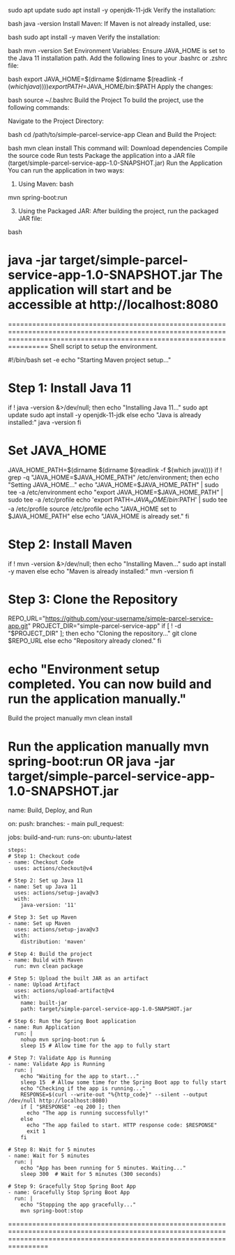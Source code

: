 sudo apt update
sudo apt install -y openjdk-11-jdk
Verify the installation:

bash
java -version
Install Maven: If Maven is not already installed, use:

bash
sudo apt install -y maven
Verify the installation:

bash
mvn -version
Set Environment Variables: Ensure JAVA_HOME is set to the Java 11 installation path. Add the following lines to your .bashrc or .zshrc file:

bash
export JAVA_HOME=$(dirname $(dirname $(readlink -f $(which java))))
export PATH=$JAVA_HOME/bin:$PATH
Apply the changes:

bash
source ~/.bashrc
Build the Project
To build the project, use the following commands:

Navigate to the Project Directory:

bash
cd /path/to/simple-parcel-service-app
Clean and Build the Project:

bash
mvn clean install
This command will:
Download dependencies
Compile the source code
Run tests
Package the application into a JAR file (target/simple-parcel-service-app-1.0-SNAPSHOT.jar)
Run the Application
You can run the application in two ways:

1. Using Maven:
bash

mvn spring-boot:run

3. Using the Packaged JAR:
After building the project, run the packaged JAR file:

bash

java -jar target/simple-parcel-service-app-1.0-SNAPSHOT.jar
The application will start and be accessible at http://localhost:8080
===========================================================================================================================================================================
============================================================================================================================================================================
Shell script to setup the environment.

#!/bin/bash
set -e
echo "Starting Maven project setup..."

# Step 1: Install Java 11
if ! java -version &>/dev/null; then
    echo "Installing Java 11..."
    sudo apt update
    sudo apt install -y openjdk-11-jdk
else
    echo "Java is already installed:"
    java -version
fi

# Set JAVA_HOME
JAVA_HOME_PATH=$(dirname $(dirname $(readlink -f $(which java))))
if ! grep -q "JAVA_HOME=$JAVA_HOME_PATH" /etc/environment; then
    echo "Setting JAVA_HOME..."
    echo "JAVA_HOME=$JAVA_HOME_PATH" | sudo tee -a /etc/environment
    echo "export JAVA_HOME=$JAVA_HOME_PATH" | sudo tee -a /etc/profile
    echo 'export PATH=$JAVA_HOME/bin:$PATH' | sudo tee -a /etc/profile
    source /etc/profile
    echo "JAVA_HOME set to $JAVA_HOME_PATH"
else
    echo "JAVA_HOME is already set."
fi

# Step 2: Install Maven
if ! mvn -version &>/dev/null; then
    echo "Installing Maven..."
    sudo apt install -y maven
else
    echo "Maven is already installed:"
    mvn -version
fi

# Step 3: Clone the Repository
REPO_URL="https://github.com/your-username/simple-parcel-service-app.git"
PROJECT_DIR="simple-parcel-service-app"
if [ ! -d "$PROJECT_DIR" ]; then
    echo "Cloning the repository..."
    git clone $REPO_URL
else
    echo "Repository already cloned."
fi

echo "Environment setup completed. You can now build and run the application manually."
==============================================================================================================================================================================
Build the project manually
mvn clean install

Run the application manually
mvn spring-boot:run
OR
java -jar target/simple-parcel-service-app-1.0-SNAPSHOT.jar
==============================================================================================================================================================================

name: Build, Deploy, and Run

on:
  push:
    branches:
      - main
  pull_request:

jobs:
  build-and-run:
    runs-on: ubuntu-latest

    steps:
    # Step 1: Checkout code
    - name: Checkout Code
      uses: actions/checkout@v4

    # Step 2: Set up Java 11
    - name: Set up Java 11
      uses: actions/setup-java@v3
      with:
        java-version: '11'

    # Step 3: Set up Maven
    - name: Set up Maven
      uses: actions/setup-java@v3
      with:
        distribution: 'maven'

    # Step 4: Build the project
    - name: Build with Maven
      run: mvn clean package

    # Step 5: Upload the built JAR as an artifact
    - name: Upload Artifact
      uses: actions/upload-artifact@v4
      with:
        name: built-jar
        path: target/simple-parcel-service-app-1.0-SNAPSHOT.jar

    # Step 6: Run the Spring Boot application
    - name: Run Application
      run: |
        nohup mvn spring-boot:run &
        sleep 15 # Allow time for the app to fully start

    # Step 7: Validate App is Running
    - name: Validate App is Running
      run: |
        echo "Waiting for the app to start..."
        sleep 15  # Allow some time for the Spring Boot app to fully start
        echo "Checking if the app is running..."
        RESPONSE=$(curl --write-out "%{http_code}" --silent --output /dev/null http://localhost:8080)
        if [ "$RESPONSE" -eq 200 ]; then
          echo "The app is running successfully!"
        else
          echo "The app failed to start. HTTP response code: $RESPONSE"
          exit 1
        fi

    # Step 8: Wait for 5 minutes
    - name: Wait for 5 minutes
      run: |
        echo "App has been running for 5 minutes. Waiting..."
        sleep 300  # Wait for 5 minutes (300 seconds)

    # Step 9: Gracefully Stop Spring Boot App
    - name: Gracefully Stop Spring Boot App
      run: |
        echo "Stopping the app gracefully..."
        mvn spring-boot:stop
============================================================================================================================================================================


